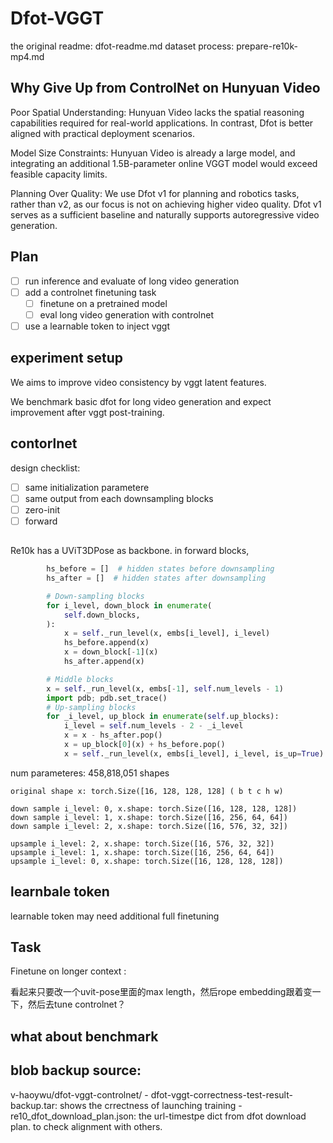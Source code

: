 # Dfot-VGGT 

the original readme: dfot-readme.md 
dataset process: prepare-re10k-mp4.md 


## Why Give Up from ControlNet on Hunyuan Video
Poor Spatial Understanding: Hunyuan Video lacks the spatial reasoning capabilities required for real-world applications. In contrast, Dfot is better aligned with practical deployment scenarios.

Model Size Constraints: Hunyuan Video is already a large model, and integrating an additional 1.5B-parameter online VGGT model would exceed feasible capacity limits.

Planning Over Quality: We use Dfot v1 for planning and robotics tasks, rather than v2, as our focus is not on achieving higher video quality. Dfot v1 serves as a sufficient baseline and naturally supports autoregressive video generation.


## Plan
- [ ] run inference and evaluate of long video generation 
- [ ] add a controlnet finetuning task 
    - [ ] finetune on a pretrained model 
    - [ ] eval long video generation with controlnet 
- [ ] use a learnable token to inject vggt 

## experiment setup 
We aims to improve video consistency by vggt latent features. 

We benchmark basic dfot for long video generation and expect improvement after vggt post-training. 


## contorlnet 
design checklist:
- [ ] same initialization parametere
- [ ] same output from each downsampling blocks 
- [ ] zero-init
- [ ] forward 
##
Re10k has a UViT3DPose as backbone. in forward blocks,
```python 
        hs_before = []  # hidden states before downsampling
        hs_after = []  # hidden states after downsampling

        # Down-sampling blocks
        for i_level, down_block in enumerate(
            self.down_blocks,
        ):
            x = self._run_level(x, embs[i_level], i_level)
            hs_before.append(x)
            x = down_block[-1](x)
            hs_after.append(x)

        # Middle blocks
        x = self._run_level(x, embs[-1], self.num_levels - 1)
        import pdb; pdb.set_trace()
        # Up-sampling blocks
        for _i_level, up_block in enumerate(self.up_blocks):
            i_level = self.num_levels - 2 - _i_level
            x = x - hs_after.pop()
            x = up_block[0](x) + hs_before.pop()
            x = self._run_level(x, embs[i_level], i_level, is_up=True)
```
num parameteres: 458,818,051 
shapes
```
original shape x: torch.Size([16, 128, 128, 128] ( b t c h w)

down sample i_level: 0, x.shape: torch.Size([16, 128, 128, 128])                                                                              
down sample i_level: 1, x.shape: torch.Size([16, 256, 64, 64])
down sample i_level: 2, x.shape: torch.Size([16, 576, 32, 32])

upsample i_level: 2, x.shape: torch.Size([16, 576, 32, 32])
upsample i_level: 1, x.shape: torch.Size([16, 256, 64, 64])
upsample i_level: 0, x.shape: torch.Size([16, 128, 128, 128])
```

## learnbale token 
learnable token may need additional full finetuning 


## Task 
Finetune on longer context : 

看起来只要改一个uvit-pose里面的max length，然后rope embedding跟着变一下，然后去tune controlnet？ 

## what about benchmark 


## blob backup source: 

v-haoywu/dfot-vggt-controlnet/
    - dfot-vggt-correctness-test-result-backup.tar: shows the crrectness of launching training
    - re10_dfot_download_plan.json: the url-timestpe dict from dfot download plan. to check alignment with others. 

